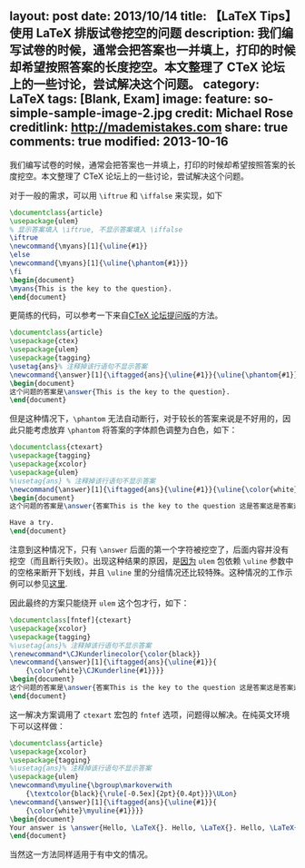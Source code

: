 layout: post
date: 2013/10/14
title: 【LaTeX Tips】使用 LaTeX 排版试卷挖空的问题
description: 我们编写试卷的时候，通常会把答案也一并填上，打印的时候却希望按照答案的长度挖空。本文整理了 CTeX 论坛上的一些讨论，尝试解决这个问题。
category: LaTeX
tags: [Blank, Exam]
image:
  feature: so-simple-sample-image-2.jpg
  credit: Michael Rose
  creditlink: http://mademistakes.com
share: true
comments: true
modified: 2013-10-16
---

我们编写试卷的时候，通常会把答案也一并填上，打印的时候却希望按照答案的长度挖空。本文整理了 CTeX 论坛上的一些讨论，尝试解决这个问题。

对于一般的需求，可以用 `\iftrue` 和 `\iffalse` 来实现，如下

<!--more-->

```tex
\documentclass{article}
\usepackage{ulem}
% 显示答案填入 \iftrue, 不显示答案填入 \iffalse
\iftrue
\newcommand{\myans}[1]{\uline{#1}}
\else
\newcommand{\myans}[1]{\uline{\phantom{#1}}}
\fi
\begin{document}
\myans{This is the key to the question}.
\end{document}
```

更简练的代码，可以参考一下来自[CTeX 论坛提问版](http://bbs.ctex.org/forum.php?mod=redirect&goto=findpost&ptid=77113&pid=453266&fromuid=109739)的方法。

```tex
\documentclass{article}
\usepackage{ctex}
\usepackage{ulem}
\usepackage{tagging}
\usetag{ans}% 注释掉该行语句不显示答案
\newcommand{\answer}[1]{\iftagged{ans}{\uline{#1}}{\uline{\phantom{#1}}}}
\begin{document}
这个问题的答案是\answer{This is the key to the question}.
\end{document}
```

但是这种情况下，`\phantom` 无法自动断行，对于较长的答案来说是不好用的，因此只能考虑放弃 `\phantom` 将答案的字体颜色调整为白色，如下：

```tex
\documentclass{ctexart}
\usepackage{tagging}
\usepackage{xcolor}
\usepackage{ulem}
%\usetag{ans} % 注释掉该行语句不显示答案
\newcommand{\answer}[1]{\iftagged{ans}{\uline{#1}}{\uline{\color{white}{#1}}}}
\begin{document}
这个问题的答案是\answer{答案This is the key to the question 这是答案这是答案这是答案这是答}.

Have a try.
\end{document}
```

注意到这种情况下，只有 `\answer` 后面的第一个字符被挖空了，后面内容并没有挖空（而且断行失败）。出现这种结果的原因，是[因为](http://bbs.ctex.org/forum.php?mod=redirect&goto=findpost&ptid=77124&pid=453316&fromuid=109739) `ulem` 包依赖 `\uline` 参数中的空格来断开下划线，并且 `\uline` 里的分组情况还比较特殊。这种情况的工作示例可以参见[这里](http://bbs.ctex.org/forum.php?mod=viewthread&tid=77124&fromuid=109739).

因此最终的方案只能绕开 `ulem` 这个包才行，如下：

```tex
\documentclass[fntef]{ctexart}
\usepackage{xcolor}
\usepackage{tagging}
%\usetag{ans}% 注释掉该行语句不显示答案
\renewcommand*\CJKunderlinecolor{\color{black}}
\newcommand{\answer}[1]{\iftagged{ans}{\uline{#1}}{
    {\color{white}\CJKunderline{#1}}}}
\begin{document}
这个问题的答案是\answer{答案This is the key to the question 这是答案这是答案这是答案这是答}.
\end{document}
```

这一解决方案调用了 `ctexart` 宏包的 `fntef` 选项，问题得以解决。在纯英文环境下可以这样做：

```tex
\documentclass{article}
\usepackage{xcolor}
\usepackage{tagging}
%\usetag{ans}% 注释掉该行语句不显示答案
\usepackage{ulem}
\newcommand\myuline{\bgroup\markoverwith
	{\textcolor{black}{\rule[-0.5ex]{2pt}{0.4pt}}}\ULon}
\newcommand{\answer}[1]{\iftagged{ans}{\uline{#1}}{
	{\color{white}\myuline{#1}}}}
\begin{document}
Your answer is \answer{Hello, \LaTeX{}. Hello, \LaTeX{}. Hello, \LaTeX{}. Hello, \LaTeX{}. Hello, \LaTeX{}.}
\end{document}
```

当然这一方法同样适用于有中文的情况。
